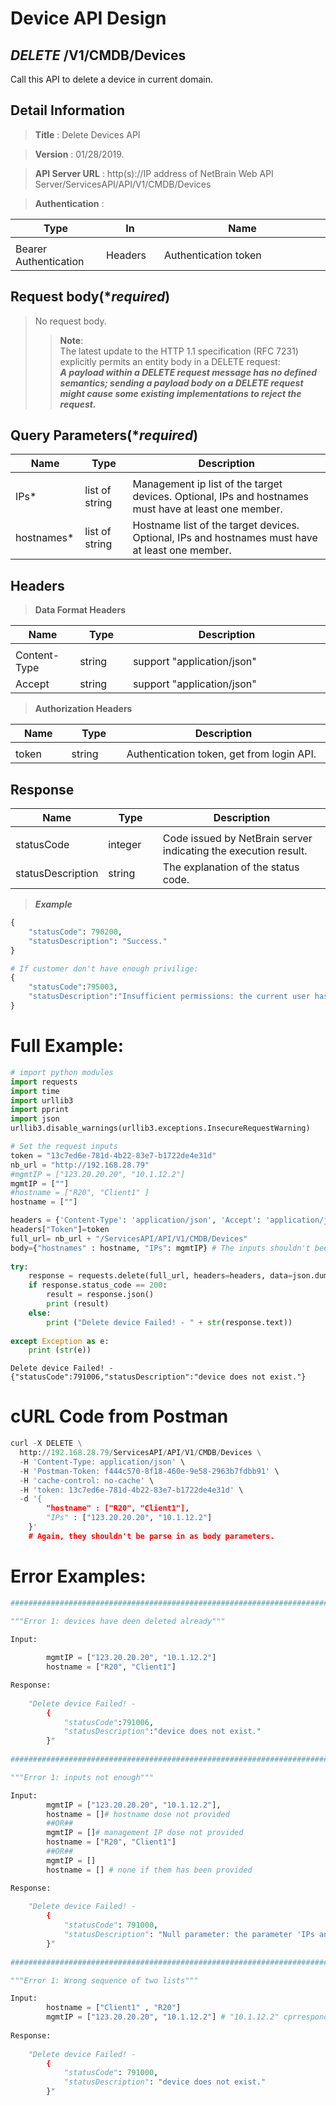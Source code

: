 
# Device API Design

## ***DELETE*** /V1/CMDB/Devices
Call this API to delete a device in current domain.

## Detail Information

> **Title** : Delete Devices API<br>

> **Version** : 01/28/2019.

> **API Server URL** : http(s)://IP address of NetBrain Web API Server/ServicesAPI/API/V1/CMDB/Devices

> **Authentication** : 

|**Type**|**In**|**Name**|
|------|------|------|
|<img width=100/>|<img width=100/>|<img width=500/>|
|Bearer Authentication| Headers | Authentication token | 

## Request body(****required***)

>No request body.
>>**Note**:<br>
The latest update to the HTTP 1.1 specification (RFC 7231) explicitly permits an entity body in a DELETE request:<br>
***A payload within a DELETE request message has no defined semantics; sending a payload body on a DELETE request might cause some existing implementations to reject the request.***

## Query Parameters(****required***)

|**Name**|**Type**|**Description**|
|------|------|------|
|<img width=100/>|<img width=100/>|<img width=500/>|
|IPs* | list of string  | Management ip list of the target devices. Optional, IPs and hostnames must have at least one member. |
|hostnames* | list of string  | Hostname list of the target devices. Optional, IPs and hostnames must have at least one member. |

## Headers

> **Data Format Headers**

|**Name**|**Type**|**Description**|
|------|------|------|
|<img width=100/>|<img width=100/>|<img width=500/>|
| Content-Type | string  | support "application/json" |
| Accept | string  | support "application/json" |

> **Authorization Headers**

|**Name**|**Type**|**Description**|
|------|------|------|
|<img width=100/>|<img width=100/>|<img width=500/>|
| token | string  | Authentication token, get from login API. |

## Response

|**Name**|**Type**|**Description**|
|------|------|------|
|<img width=100/>|<img width=100/>|<img width=500/>|
|statusCode| integer | Code issued by NetBrain server indicating the execution result.  |
|statusDescription| string | The explanation of the status code. |

> ***Example***


```python
{
    "statusCode": 790200,
    "statusDescription": "Success."
}

# If customer don't have enough privilige:
{
    "statusCode":795003,
    "statusDescription":"Insufficient permissions: the current user has insufficient permissions to perform the requested operation. The user has no tenant or domain access permission.sharePolicyManagement"
}
```

# Full Example:


```python
# import python modules 
import requests
import time
import urllib3
import pprint
import json
urllib3.disable_warnings(urllib3.exceptions.InsecureRequestWarning)

# Set the request inputs
token = "13c7ed6e-781d-4b22-83e7-b1722de4e31d"
nb_url = "http://192.168.28.79"
#mgmtIP = ["123.20.20.20", "10.1.12.2"]
mgmtIP = [""]
#hostname = ["R20", "Client1" ]
hostname = [""]

headers = {'Content-Type': 'application/json', 'Accept': 'application/json'}
headers["Token"]=token
full_url= nb_url + "/ServicesAPI/API/V1/CMDB/Devices"
body={"hostnames" : hostname, "IPs": mgmtIP} # The inputs shouldn't been put in body parameters. 
    
try:
    response = requests.delete(full_url, headers=headers, data=json.dumps(body), verify=False)
    if response.status_code == 200:
        result = response.json()
        print (result)
    else:
        print ("Delete device Failed! - " + str(response.text))
    
except Exception as e:
    print (str(e)) 
```

    Delete device Failed! - {"statusCode":791006,"statusDescription":"device does not exist."}
    

# cURL Code from Postman


```python
curl -X DELETE \
  http://192.168.28.79/ServicesAPI/API/V1/CMDB/Devices \
  -H 'Content-Type: application/json' \
  -H 'Postman-Token: f444c570-8f18-460e-9e58-2963b7fdbb91' \
  -H 'cache-control: no-cache' \
  -H 'token: 13c7ed6e-781d-4b22-83e7-b1722de4e31d' \
  -d '{
        "hostname" : ["R20", "Client1"],
        "IPs" : ["123.20.20.20", "10.1.12.2"]
    }' 
    # Again, they shouldn't be parse in as body parameters.
```

# Error Examples:


```python
###################################################################################################################    

"""Error 1: devices have deen deleted already"""

Input:
    
        mgmtIP = ["123.20.20.20", "10.1.12.2"]
        hostname = ["R20", "Client1"]

Response:
    
    "Delete device Failed! - 
        {
            "statusCode":791006,
            "statusDescription":"device does not exist."
        }"
        
###################################################################################################################    

"""Error 1: inputs not enough"""

Input:
        mgmtIP = ["123.20.20.20", "10.1.12.2"],
        hostname = []# hostname dose not provided
        ##OR##
        mgmtIP = []# management IP dose not provided
        hostname = ["R20", "Client1"]
        ##OR##
        mgmtIP = []
        hostname = [] # none if them has been provided

Response:
    
    "Delete device Failed! - 
        {
            "statusCode": 791000,
            "statusDescription": "Null parameter: the parameter 'IPs and hostnames' cannot be null."
        }"
        
###################################################################################################################    

"""Error 1: Wrong sequence of two lists"""

Input:
        hostname = ["Client1" , "R20"]
        mgmtIP = ["123.20.20.20", "10.1.12.2"] # "10.1.12.2" cprresponde to "Client1", "123.20.20.20" corresponde to "R20".
         
Response:
    
    "Delete device Failed! - 
        {
            "statusCode": 791000,
            "statusDescription": "device does not exist."
        }"
```
